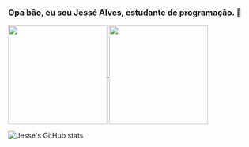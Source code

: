### Opa bão, eu sou Jessé Alves, estudante de programação. 👋

<a href="https://github.com/jessalvess/github-readme-stats">
  <img height=200 align="center" src="https://github-readme-stats.vercel.app/api?username=jessalves" />
</a>
<a href="https://github.com/jessalvess/convoychat">
  <img height=200 align="center" src="https://github-readme-stats.vercel.app/api/top-langs?username=jessalves&layout=compact&langs_count=8&card_width=320" />
</a>

![Jesse's GitHub stats](https://github-readme-stats.vercel.app/api?username=jessalvess&show_icons=true&theme=radical)
<!--
**JessAlvess/JessAlvess** is a ✨ _special_ ✨ repository because its `README.md` (this file) appears on your GitHub profile.

Here are some ideas to get you started:

- 🔭 I’m currently working on ...
- 🌱 I’m currently learning ...
- 👯 I’m looking to collaborate on ...
- 🤔 I’m looking for help with ...
- 💬 Ask me about ...
- 📫 How to reach me: ...
- 😄 Pronouns: ...
- ⚡ Fun fact: ...
-->
